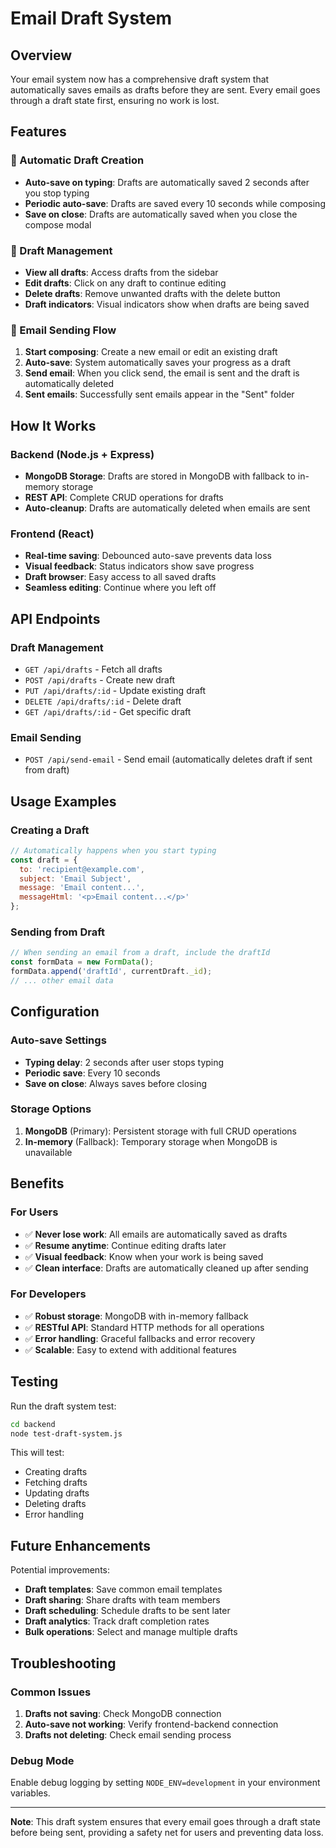 # Email Draft System

## Overview
Your email system now has a comprehensive draft system that automatically saves emails as drafts before they are sent. Every email goes through a draft state first, ensuring no work is lost.

## Features

### 🚀 Automatic Draft Creation
- **Auto-save on typing**: Drafts are automatically saved 2 seconds after you stop typing
- **Periodic auto-save**: Drafts are saved every 10 seconds while composing
- **Save on close**: Drafts are automatically saved when you close the compose modal

### 📝 Draft Management
- **View all drafts**: Access drafts from the sidebar
- **Edit drafts**: Click on any draft to continue editing
- **Delete drafts**: Remove unwanted drafts with the delete button
- **Draft indicators**: Visual indicators show when drafts are being saved

### 📧 Email Sending Flow
1. **Start composing**: Create a new email or edit an existing draft
2. **Auto-save**: System automatically saves your progress as a draft
3. **Send email**: When you click send, the email is sent and the draft is automatically deleted
4. **Sent emails**: Successfully sent emails appear in the "Sent" folder

## How It Works

### Backend (Node.js + Express)
- **MongoDB Storage**: Drafts are stored in MongoDB with fallback to in-memory storage
- **REST API**: Complete CRUD operations for drafts
- **Auto-cleanup**: Drafts are automatically deleted when emails are sent

### Frontend (React)
- **Real-time saving**: Debounced auto-save prevents data loss
- **Visual feedback**: Status indicators show save progress
- **Draft browser**: Easy access to all saved drafts
- **Seamless editing**: Continue where you left off

## API Endpoints

### Draft Management
- `GET /api/drafts` - Fetch all drafts
- `POST /api/drafts` - Create new draft
- `PUT /api/drafts/:id` - Update existing draft
- `DELETE /api/drafts/:id` - Delete draft
- `GET /api/drafts/:id` - Get specific draft

### Email Sending
- `POST /api/send-email` - Send email (automatically deletes draft if sent from draft)

## Usage Examples

### Creating a Draft
```javascript
// Automatically happens when you start typing
const draft = {
  to: 'recipient@example.com',
  subject: 'Email Subject',
  message: 'Email content...',
  messageHtml: '<p>Email content...</p>'
};
```

### Sending from Draft
```javascript
// When sending an email from a draft, include the draftId
const formData = new FormData();
formData.append('draftId', currentDraft._id);
// ... other email data
```

## Configuration

### Auto-save Settings
- **Typing delay**: 2 seconds after user stops typing
- **Periodic save**: Every 10 seconds
- **Save on close**: Always saves before closing

### Storage Options
1. **MongoDB** (Primary): Persistent storage with full CRUD operations
2. **In-memory** (Fallback): Temporary storage when MongoDB is unavailable

## Benefits

### For Users
- ✅ **Never lose work**: All emails are automatically saved as drafts
- ✅ **Resume anytime**: Continue editing drafts later
- ✅ **Visual feedback**: Know when your work is being saved
- ✅ **Clean interface**: Drafts are automatically cleaned up after sending

### For Developers
- ✅ **Robust storage**: MongoDB with in-memory fallback
- ✅ **RESTful API**: Standard HTTP methods for all operations
- ✅ **Error handling**: Graceful fallbacks and error recovery
- ✅ **Scalable**: Easy to extend with additional features

## Testing

Run the draft system test:
```bash
cd backend
node test-draft-system.js
```

This will test:
- Creating drafts
- Fetching drafts
- Updating drafts
- Deleting drafts
- Error handling

## Future Enhancements

Potential improvements:
- **Draft templates**: Save common email templates
- **Draft sharing**: Share drafts with team members
- **Draft scheduling**: Schedule drafts to be sent later
- **Draft analytics**: Track draft completion rates
- **Bulk operations**: Select and manage multiple drafts

## Troubleshooting

### Common Issues
1. **Drafts not saving**: Check MongoDB connection
2. **Auto-save not working**: Verify frontend-backend connection
3. **Drafts not deleting**: Check email sending process

### Debug Mode
Enable debug logging by setting `NODE_ENV=development` in your environment variables.

---

**Note**: This draft system ensures that every email goes through a draft state before being sent, providing a safety net for users and preventing data loss.
